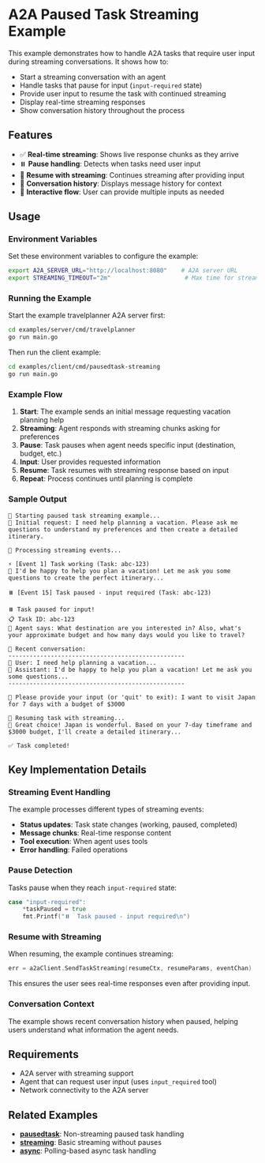 # A2A Paused Task Streaming Example

This example demonstrates how to handle A2A tasks that require user input during streaming conversations. It shows how to:

- Start a streaming conversation with an agent
- Handle tasks that pause for input (`input-required` state)
- Provide user input to resume the task with continued streaming
- Display real-time streaming responses
- Show conversation history throughout the process

## Features

- ✅ **Real-time streaming**: Shows live response chunks as they arrive
- ⏸️ **Pause handling**: Detects when tasks need user input
- 🔄 **Resume with streaming**: Continues streaming after providing input
- 📝 **Conversation history**: Displays message history for context
- 🚀 **Interactive flow**: User can provide multiple inputs as needed

## Usage

### Environment Variables

Set these environment variables to configure the example:

```bash
export A2A_SERVER_URL="http://localhost:8080"    # A2A server URL
export STREAMING_TIMEOUT="2m"                     # Max time for streaming operations
```

### Running the Example

Start the example travelplanner A2A server first:
```bash
cd examples/server/cmd/travelplanner
go run main.go
```

Then run the client example:
```bash
cd examples/client/cmd/pausedtask-streaming
go run main.go
```

### Example Flow

1. **Start**: The example sends an initial message requesting vacation planning help
2. **Streaming**: Agent responds with streaming chunks asking for preferences
3. **Pause**: Task pauses when agent needs specific input (destination, budget, etc.)
4. **Input**: User provides requested information
5. **Resume**: Task resumes with streaming response based on input
6. **Repeat**: Process continues until planning is complete

### Sample Output

```
🚀 Starting paused task streaming example...
📝 Initial request: I need help planning a vacation. Please ask me questions to understand my preferences and then create a detailed itinerary.

📡 Processing streaming events...

⚡ [Event 1] Task working (Task: abc-123)
💬 I'd be happy to help you plan a vacation! Let me ask you some questions to create the perfect itinerary...

⏸️ [Event 15] Task paused - input required (Task: abc-123)

⏸️ Task paused for input!
📋 Task ID: abc-123
💭 Agent says: What destination are you interested in? Also, what's your approximate budget and how many days would you like to travel?

📝 Recent conversation:
--------------------------------------------------
👤 User: I need help planning a vacation...
🤖 Assistant: I'd be happy to help you plan a vacation! Let me ask you some questions...
--------------------------------------------------

💬 Please provide your input (or 'quit' to exit): I want to visit Japan for 7 days with a budget of $3000

🔄 Resuming task with streaming...
💬 Great choice! Japan is wonderful. Based on your 7-day timeframe and $3000 budget, I'll create a detailed itinerary...

✅ Task completed!
```

## Key Implementation Details

### Streaming Event Handling

The example processes different types of streaming events:

- **Status updates**: Task state changes (working, paused, completed)
- **Message chunks**: Real-time response content
- **Tool execution**: When agent uses tools
- **Error handling**: Failed operations

### Pause Detection

Tasks pause when they reach `input-required` state:

```go
case "input-required":
    *taskPaused = true
    fmt.Printf("⏸️  Task paused - input required\n")
```

### Resume with Streaming

When resuming, the example continues streaming:

```go
err = a2aClient.SendTaskStreaming(resumeCtx, resumeParams, eventChan)
```

This ensures the user sees real-time responses even after providing input.

### Conversation Context

The example shows recent conversation history when paused, helping users understand what information the agent needs.

## Requirements

- A2A server with streaming support
- Agent that can request user input (uses `input_required` tool)
- Network connectivity to the A2A server

## Related Examples

- **[pausedtask](../pausedtask/)**: Non-streaming paused task handling
- **[streaming](../streaming/)**: Basic streaming without pauses
- **[async](../async/)**: Polling-based async task handling
